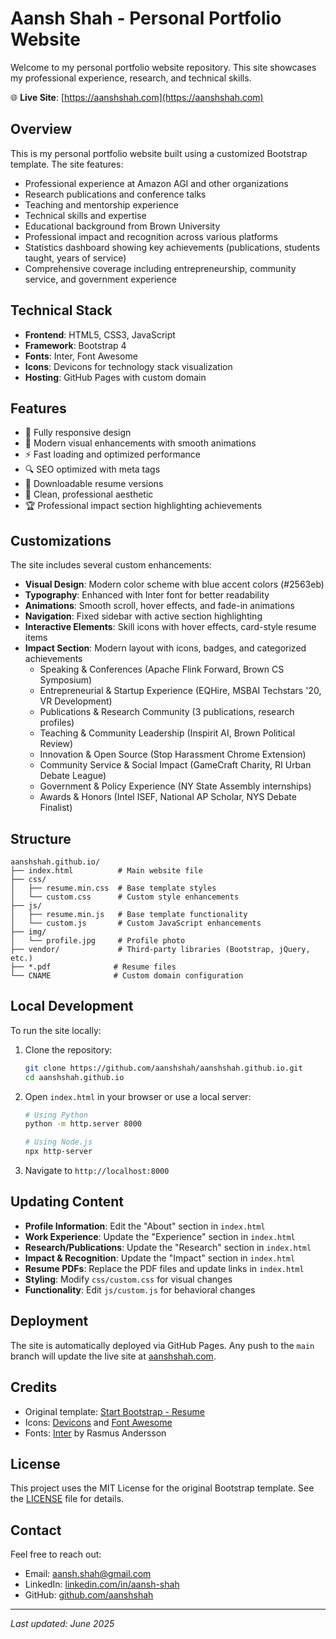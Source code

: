 # Aansh Shah - Personal Portfolio Website

Welcome to my personal portfolio website repository. This site showcases my professional experience, research, and technical skills.

🌐 **Live Site**: [https://aanshshah.com](https://aanshshah.com)

## Overview

This is my personal portfolio website built using a customized Bootstrap template. The site features:

- Professional experience at Amazon AGI and other organizations
- Research publications and conference talks
- Teaching and mentorship experience
- Technical skills and expertise
- Educational background from Brown University
- Professional impact and recognition across various platforms
- Statistics dashboard showing key achievements (publications, students taught, years of service)
- Comprehensive coverage including entrepreneurship, community service, and government experience

## Technical Stack

- **Frontend**: HTML5, CSS3, JavaScript
- **Framework**: Bootstrap 4
- **Fonts**: Inter, Font Awesome
- **Icons**: Devicons for technology stack visualization
- **Hosting**: GitHub Pages with custom domain

## Features

- 📱 Fully responsive design
- 🎨 Modern visual enhancements with smooth animations
- ⚡ Fast loading and optimized performance
- 🔍 SEO optimized with meta tags
- 📄 Downloadable resume versions
- 🌙 Clean, professional aesthetic
- 🏆 Professional impact section highlighting achievements

## Customizations

The site includes several custom enhancements:

- **Visual Design**: Modern color scheme with blue accent colors (#2563eb)
- **Typography**: Enhanced with Inter font for better readability
- **Animations**: Smooth scroll, hover effects, and fade-in animations
- **Navigation**: Fixed sidebar with active section highlighting
- **Interactive Elements**: Skill icons with hover effects, card-style resume items
- **Impact Section**: Modern layout with icons, badges, and categorized achievements
  - Speaking & Conferences (Apache Flink Forward, Brown CS Symposium)
  - Entrepreneurial & Startup Experience (EQHire, MSBAI Techstars '20, VR Development)
  - Publications & Research Community (3 publications, research profiles)
  - Teaching & Community Leadership (Inspirit AI, Brown Political Review)
  - Innovation & Open Source (Stop Harassment Chrome Extension)
  - Community Service & Social Impact (GameCraft Charity, RI Urban Debate League)
  - Government & Policy Experience (NY State Assembly internships)
  - Awards & Honors (Intel ISEF, National AP Scholar, NYS Debate Finalist)

## Structure

```
aanshshah.github.io/
├── index.html          # Main website file
├── css/
│   ├── resume.min.css  # Base template styles
│   └── custom.css      # Custom style enhancements
├── js/
│   ├── resume.min.js   # Base template functionality
│   └── custom.js       # Custom JavaScript enhancements
├── img/
│   └── profile.jpg     # Profile photo
├── vendor/             # Third-party libraries (Bootstrap, jQuery, etc.)
├── *.pdf              # Resume files
└── CNAME              # Custom domain configuration
```

## Local Development

To run the site locally:

1. Clone the repository:
   ```bash
   git clone https://github.com/aanshshah/aanshshah.github.io.git
   cd aanshshah.github.io
   ```

2. Open `index.html` in your browser or use a local server:
   ```bash
   # Using Python
   python -m http.server 8000
   
   # Using Node.js
   npx http-server
   ```

3. Navigate to `http://localhost:8000`

## Updating Content

- **Profile Information**: Edit the "About" section in `index.html`
- **Work Experience**: Update the "Experience" section in `index.html`
- **Research/Publications**: Update the "Research" section in `index.html`
- **Impact & Recognition**: Update the "Impact" section in `index.html`
- **Resume PDFs**: Replace the PDF files and update links in `index.html`
- **Styling**: Modify `css/custom.css` for visual changes
- **Functionality**: Edit `js/custom.js` for behavioral changes

## Deployment

The site is automatically deployed via GitHub Pages. Any push to the `main` branch will update the live site at [aanshshah.com](https://aanshshah.com).

## Credits

- Original template: [Start Bootstrap - Resume](https://startbootstrap.com/template-overviews/resume/)
- Icons: [Devicons](https://devicon.dev/) and [Font Awesome](https://fontawesome.com/)
- Fonts: [Inter](https://fonts.google.com/specimen/Inter) by Rasmus Andersson

## License

This project uses the MIT License for the original Bootstrap template. See the [LICENSE](LICENSE) file for details.

## Contact

Feel free to reach out:
- Email: aansh.shah@gmail.com
- LinkedIn: [linkedin.com/in/aansh-shah](https://www.linkedin.com/in/aansh-shah/)
- GitHub: [github.com/aanshshah](https://github.com/aanshshah)

---

*Last updated: June 2025*